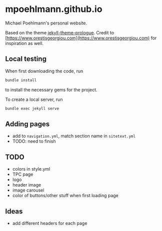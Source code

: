 # mpoehlmann.github.io
Michael Poehlmann's personal website.

Based on the theme [jekyll-theme-prologue](https://raviriley.github.io/agency-jekyll-theme-starter/).
Credit to [https://www.orestisgeorgiou.com](https://www.orestisgeorgiou.com) for inspiration as well.


## Local testing
When first downloading the code, run 
```bash
bundle install
```
to install the necessary gems for the project.

To create a local server, run
```bash
bundle exec jekyll serve
```

## Adding pages
- add to ``navigation.yml``, match section name in ``sitetext.yml``
- TODO: need to finish



## TODO
- colors in style.yml
- TPC page
- logo
- header image
- image carousel
- color of buttons/other stuff when first loading page


## Ideas
- add different headers for each page